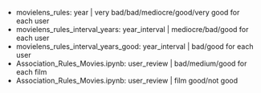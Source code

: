 - movielens_rules: year | very bad/bad/mediocre/good/very good for each user
- movielens_rules_interval_years: year_interval | mediocre/bad/good for each user
- movielens_rules_interval_years_good: year_interval | bad/good for each user
- Association_Rules_Movies.ipynb: user_review | bad/medium/good for each film
- Association_Rules_Movies.ipynb: user_review | film good/not good
